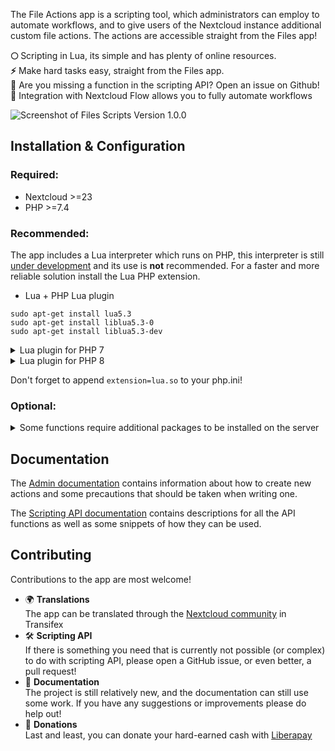 The File Actions app is a scripting tool, which administrators can employ to automate workflows, and to give users of the Nextcloud instance additional custom file actions. The actions are accessible straight from the Files app!

**🌕** Scripting in Lua, its simple and has plenty of online resources.  
**⚡** Make hard tasks easy, straight from the Files app.   
**🙋** Are you missing a function in the scripting API? Open an issue on Github!  
**🤖** Integration with Nextcloud Flow allows you to fully automate workflows

![Screenshot of Files Scripts Version 1.0.0](https://raw.githubusercontent.com/Raudius/files_scripts/master/screenshots/1.png)


## Installation & Configuration

### Required:
  * Nextcloud >=23
  * PHP >=7.4

### Recommended:
The app includes a Lua interpreter which runs on PHP, this interpreter is still [under development](https://github.com/Raudius/Luar) and its use is **not** recommended. For a faster and more reliable solution install the Lua PHP extension.

* Lua + PHP Lua plugin
```shell
sudo apt-get install lua5.3
sudo apt-get install liblua5.3-0
sudo apt-get install liblua5.3-dev
```

<details>
<summary>Lua plugin for PHP 7</summary>

```shell
sudo apt-get install php-pear
sudo apt-get install php7-dev

sudo cp /usr/include/lua5.3/lua.h /usr/include
sudo ln -s /usr/include/lua5.3/ /usr/include/lua
sudo cp /usr/lib/x86_64-linux-gnu/liblua5.3.a /usr/lib/liblua.a
sudo cp /usr/lib/x86_64-linux-gnu/liblua5.3.so /usr/lib/liblua.so

sudo pecl install lua-2.0.7
```

</details>

<details>
<summary>Lua plugin for PHP 8</summary>
Since the Lua plugin is not yet officially supported for PHP8, we need to build it.

```shell
sudo apt-get install php-pear
sudo apt-get install php-dev

cd ~
git clone https://github.com/singlecomm/php-lua.git
cd php-lua
git checkout php8
phpize && ./configure --with-lua-version=5.3
make

# The destination path may change depending on your PHP version
# You can find your extension directory by using:
# php -i | grep extension_dir
sudo cp ./.libs/lua.so /usr/lib/php/20200930/
```

</details>


Don't forget to append `extension=lua.so` to your php.ini!

### Optional:

<details>
<summary>Some functions require additional packages to be installed on the server</summary>

* QPDF >=9.1.1 (needed for [PDF functions](docs/Functions.md#Pdf))
```shell
sudo apt-get install qpdf
```

* FFmpeg (needed for [FFmpeg](docs/Functions.md#ffmpeg) and [FFprobe](docs/Functions.md#ffprobe))
```shell
sudo apt install ffmpeg
```

</details>

## Documentation

The [Admin documentation](docs/Admin.md) contains information about how to create new actions and some precautions that should be taken when writing one.

The [Scripting API documentation](https://github.com/Raudius/files_scripts/blob/master/docs/Functions.md) contains descriptions for all the API functions as well as some snippets of how they can be used.

## Contributing

Contributions to the app are most welcome!
  * 🌍 **Translations**  
The app can be translated through the [Nextcloud community](https://www.transifex.com/nextcloud/nextcloud/content/) in Transifex
  * 🛠 **Scripting API**  
If there is something you need that is currently not possible (or complex) to do with scripting API, please open a GitHub issue, or even better, a pull request! 
  * 📃 **Documentation**  
The project is still relatively new, and the documentation can still use some work. If you have any suggestions or improvements please do help out!
  * 💸 **Donations**  
Last and least, you can donate your hard-earned cash with [Liberapay](https://liberapay.com/Raudius/donate)
